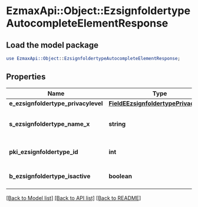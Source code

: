 # EzmaxApi::Object::EzsignfoldertypeAutocompleteElementResponse

## Load the model package
```perl
use EzmaxApi::Object::EzsignfoldertypeAutocompleteElementResponse;
```

## Properties
Name | Type | Description | Notes
------------ | ------------- | ------------- | -------------
**e_ezsignfoldertype_privacylevel** | [**FieldEEzsignfoldertypePrivacylevel**](FieldEEzsignfoldertypePrivacylevel.md) |  | 
**s_ezsignfoldertype_name_x** | **string** | The name of the Ezsignfoldertype in the language of the requester | 
**pki_ezsignfoldertype_id** | **int** | The unique ID of the Ezsignfoldertype. | 
**b_ezsignfoldertype_isactive** | **boolean** | Whether the Ezsignfoldertype is active or not | 

[[Back to Model list]](../README.md#documentation-for-models) [[Back to API list]](../README.md#documentation-for-api-endpoints) [[Back to README]](../README.md)


